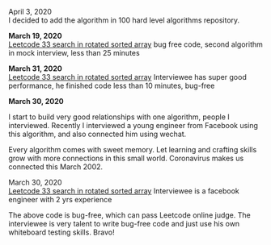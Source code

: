 April 3, 2020<br>
I decided to add the algorithm in 100 hard level algorithms repository. 

**March 19, 2020** <br>
[Leetcode 33 search in rotated sorted array](https://gist.github.com/jianminchen/cda9ef8e8d11c8d3259c916f90488c16) bug free code, second algorithm in mock interview, less than 25 minutes<br>

**March 31, 2020**<br>
[Leetcode 33 search in rotated sorted array](https://juliachencoding.blogspot.com/2020/03/case-study-search-in-rotated-sorted_4.html) Interviewee has super good performance, he finished code less than 10 minutes, bug-free<br>


**March 30, 2020**<br>

I start to build very good relationships with one algorithm, people I interviewed. Recently I interviewed a young engineer from Facebook using this algorithm, and also connected him using wechat. <br>

Every algorithm comes with sweet memory. Let learning and crafting skills grow with more connections in this small world. Coronavirus makes us connected this March 2002. <br>

March 30, 2020<br>
[Leetcode 33 search in rotated sorted array](http://juliachencoding.blogspot.com/2020/03/case-study-search-in-rotated-sorted_31.html) Interviewee is a facebook engineer with 2 yrs experience<br>

The above code is bug-free, which can pass Leetcode online judge. The interviewee is very talent to write bug-free code and just use his own whiteboard testing skills. Bravo!<br>






